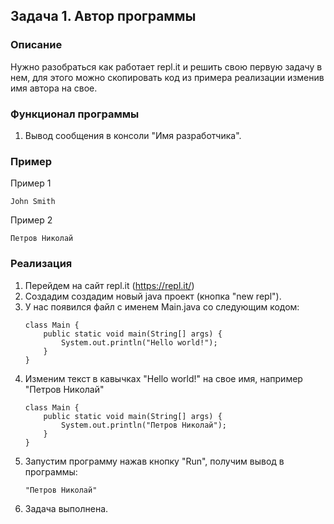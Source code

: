 ## Задача 1. Автор программы

### Описание
Нужно разобраться как работает repl.it и решить свою первую задачу в нем,
для этого можно скопировать код из примера реализации изменив имя автора на свое.

### Функционал программы
1. Вывод сообщения в консоли "Имя разработчика".

### Пример
Пример 1
```
John Smith
```
Пример 2
```
Петров Николай
```

### Реализация
1. Перейдем на сайт repl.it (https://repl.it/) 
2. Создадим создадим новый java проект (кнопка "new repl").
3. У нас появился файл с именем Main.java со следующим кодом:
    ```
    class Main {
        public static void main(String[] args) {
            System.out.println("Hello world!");
        }
    }
    ```
4. Изменим текст в кавычках "Hello world!" на свое имя, например "Петров Николай"
    ```
    class Main {
        public static void main(String[] args) {
            System.out.println("Петров Николай");
        }
    }
    ```
5. Запустим программу нажав кнопку "Run", получим вывод в программы:
    ```
    "Петров Николай"
    ```
6. Задача выполнена.

